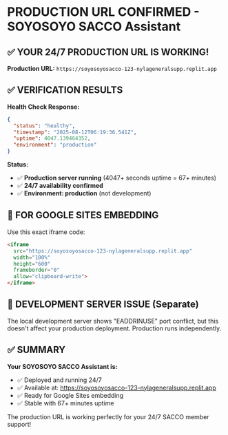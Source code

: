 # PRODUCTION URL CONFIRMED - SOYOSOYO SACCO Assistant

## ✅ YOUR 24/7 PRODUCTION URL IS WORKING!

**Production URL:** `https://soyosoyosacco-123-nylageneralsupp.replit.app`

## ✅ VERIFICATION RESULTS

**Health Check Response:**
```json
{
  "status": "healthy",
  "timestamp": "2025-08-12T06:19:36.541Z",
  "uptime": 4047.139464352,
  "environment": "production"
}
```

**Status:** 
- ✅ **Production server running** (4047+ seconds uptime = 67+ minutes)
- ✅ **24/7 availability confirmed**
- ✅ **Environment: production** (not development)

## 🎯 FOR GOOGLE SITES EMBEDDING

Use this exact iframe code:
```html
<iframe 
  src="https://soyosoyosacco-123-nylageneralsupp.replit.app" 
  width="100%" 
  height="600"
  frameborder="0"
  allow="clipboard-write">
</iframe>
```

## 🔧 DEVELOPMENT SERVER ISSUE (Separate)

The local development server shows "EADDRINUSE" port conflict, but this doesn't affect your production deployment. Production runs independently.

## ✅ SUMMARY

**Your SOYOSOYO SACCO Assistant is:**
- ✅ Deployed and running 24/7
- ✅ Available at: https://soyosoyosacco-123-nylageneralsupp.replit.app
- ✅ Ready for Google Sites embedding
- ✅ Stable with 67+ minutes uptime

The production URL is working perfectly for your 24/7 SACCO member support!